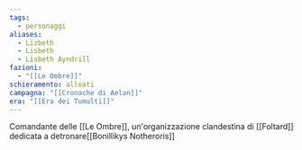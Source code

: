 ```yaml
---
tags:
  - personaggi
aliases:
  - Lizbeth
  - Lisbeth
  - Lisbeth Ayndrill
fazioni:
  - "[[Le Ombre]]"
schieramento: alleati
campagna: "[[Cronache di Aelan]]"
era: "[[Era dei Tumulti]]"
---
```

Comandante delle [[Le Ombre]], un'organizzazione clandestina di [[Foltard]] dedicata a detronare[[Bonillikys Notheroris]]